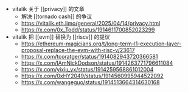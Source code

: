 - vitalik 关于 [[privacy]] 的文章
	- 解决 [[tornado cash]] 的争议
	- https://vitalik.eth.limo/general/2025/04/14/privacy.html
	- https://x.com/0x_Todd/status/1914611700852023299
- vitalik 把 [[evm]] 替换为 [[riscv]] 的提议
	- https://ethereum-magicians.org/t/long-term-l1-execution-layer-proposal-replace-the-evm-with-risc-v/23617
	- https://x.com/tcoratger/status/1914082943720366581
	- https://x.com/IAmNickDodson/status/1914263771796611084
	- https://x.com/yixiu_yx/status/1914259568861012004
	- https://x.com/0xHY2049/status/1914560995944522092
	- https://x.com/wangeguo/status/1914513664314630168